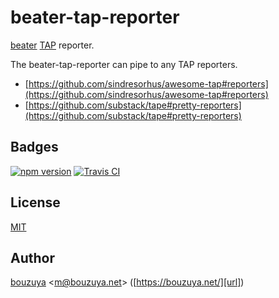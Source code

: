 # beater-tap-reporter

[beater](https://github.com/bouzuya/beater) [TAP](https://testanything.org/) reporter.

The beater-tap-reporter can pipe to any TAP reporters.

- [https://github.com/sindresorhus/awesome-tap#reporters](https://github.com/sindresorhus/awesome-tap#reporters)
- [https://github.com/substack/tape#pretty-reporters](https://github.com/substack/tape#pretty-reporters)

## Badges

[![npm version][npm-badge-url]][npm-url]
[![Travis CI][travisci-badge-url]][travisci-url]

[npm-badge-url]: https://badge.fury.io/js/beater-tap-reporter.svg
[npm-url]: https://www.npmjs.com/package/beater-tap-reporter
[travisci-badge-url]: https://travis-ci.org/bouzuya/beater-tap-reporter.svg?branch=master
[travisci-url]: https://travis-ci.org/bouzuya/beater-tap-reporter

## License

[MIT](LICENSE)

## Author

[bouzuya][user] &lt;[m@bouzuya.net][email]&gt; ([https://bouzuya.net/][url])

[user]: https://github.com/bouzuya
[email]: mailto:m@bouzuya.net
[url]: https://bouzuya.net/
